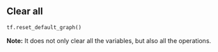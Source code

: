 ## Clear all

```python
tf.reset_default_graph()
```
**Note:** It does not only clear all the variables, but also all the operations.

## 
```python

